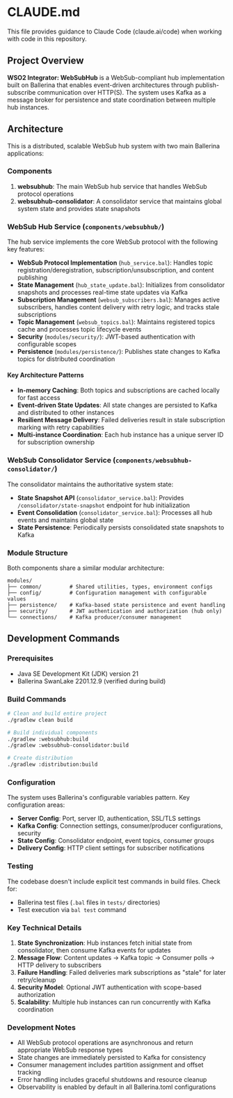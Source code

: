 # CLAUDE.md

This file provides guidance to Claude Code (claude.ai/code) when working with code in this repository.

## Project Overview

**WSO2 Integrator: WebSubHub** is a WebSub-compliant hub implementation built on Ballerina that enables event-driven architectures through publish-subscribe communication over HTTP(S). The system uses Kafka as a message broker for persistence and state coordination between multiple hub instances.

## Architecture

This is a distributed, scalable WebSub hub system with two main Ballerina applications:

### Components

1. **websubhub**: The main WebSub hub service that handles WebSub protocol operations
2. **websubhub-consolidator**: A consolidator service that maintains global system state and provides state snapshots

### WebSub Hub Service (`components/websubhub/`)

The hub service implements the core WebSub protocol with the following key features:

- **WebSub Protocol Implementation** (`hub_service.bal`): Handles topic registration/deregistration, subscription/unsubscription, and content publishing
- **State Management** (`hub_state_update.bal`): Initializes from consolidator snapshots and processes real-time state updates via Kafka
- **Subscription Management** (`websub_subscribers.bal`): Manages active subscribers, handles content delivery with retry logic, and tracks stale subscriptions
- **Topic Management** (`websub_topics.bal`): Maintains registered topics cache and processes topic lifecycle events
- **Security** (`modules/security/`): JWT-based authentication with configurable scopes
- **Persistence** (`modules/persistence/`): Publishes state changes to Kafka topics for distributed coordination

#### Key Architecture Patterns

- **In-memory Caching**: Both topics and subscriptions are cached locally for fast access
- **Event-driven State Updates**: All state changes are persisted to Kafka and distributed to other instances
- **Resilient Message Delivery**: Failed deliveries result in stale subscription marking with retry capabilities
- **Multi-instance Coordination**: Each hub instance has a unique server ID for subscription ownership

### WebSub Consolidator Service (`components/websubhub-consolidator/`)

The consolidator maintains the authoritative system state:

- **State Snapshot API** (`consolidator_service.bal`): Provides `/consolidator/state-snapshot` endpoint for hub initialization
- **Event Consolidation** (`consolidator_service.bal`): Processes all hub events and maintains global state
- **State Persistence**: Periodically persists consolidated state snapshots to Kafka

### Module Structure

Both components share a similar modular architecture:

```
modules/
├── common/         # Shared utilities, types, environment configs
├── config/         # Configuration management with configurable values
├── persistence/    # Kafka-based state persistence and event handling
├── security/       # JWT authentication and authorization (hub only)
└── connections/    # Kafka producer/consumer management
```

## Development Commands

### Prerequisites

- Java SE Development Kit (JDK) version 21
- Ballerina SwanLake 2201.12.9 (verified during build)

### Build Commands

```bash
# Clean and build entire project
./gradlew clean build

# Build individual components
./gradlew :websubhub:build
./gradlew :websubhub-consolidator:build

# Create distribution
./gradlew :distribution:build
```

### Configuration

The system uses Ballerina's configurable variables pattern. Key configuration areas:

- **Server Config**: Port, server ID, authentication, SSL/TLS settings
- **Kafka Config**: Connection settings, consumer/producer configurations, security
- **State Config**: Consolidator endpoint, event topics, consumer groups
- **Delivery Config**: HTTP client settings for subscriber notifications

### Testing

The codebase doesn't include explicit test commands in build files. Check for:
- Ballerina test files (`.bal` files in `tests/` directories)
- Test execution via `bal test` command

### Key Technical Details

1. **State Synchronization**: Hub instances fetch initial state from consolidator, then consume Kafka events for updates
2. **Message Flow**: Content updates → Kafka topic → Consumer polls → HTTP delivery to subscribers
3. **Failure Handling**: Failed deliveries mark subscriptions as "stale" for later retry/cleanup
4. **Security Model**: Optional JWT authentication with scope-based authorization
5. **Scalability**: Multiple hub instances can run concurrently with Kafka coordination

### Development Notes

- All WebSub protocol operations are asynchronous and return appropriate WebSub response types
- State changes are immediately persisted to Kafka for consistency
- Consumer management includes partition assignment and offset tracking
- Error handling includes graceful shutdowns and resource cleanup
- Observability is enabled by default in all Ballerina.toml configurations